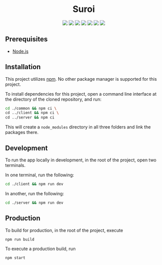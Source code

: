 <div align="center">
    <h1>Suroi</h1>
</div>

<div align="center">
    <img src="https://img.shields.io/badge/node.js%20-%23339933.svg?style=for-the-badge&logo=nodedotjs&logoColor=white" />
    <img src="https://img.shields.io/badge/typescript-%233178C6?style=for-the-badge&logo=typescript&logoColor=white" />
    <img src="https://img.shields.io/badge/html-%23E34F26?style=for-the-badge&logo=html5&logoColor=white" />
    <img src="https://img.shields.io/badge/css-%231572B6?style=for-the-badge&logo=css3" />
    <img src="https://img.shields.io/badge/sass-%23CC6699?style=for-the-badge&logo=sass&logoColor=white" />
    <img src="https://img.shields.io/badge/bootstrap-%237952B3?style=for-the-badge&logo=bootstrap&logoColor=white" />
    <img src="https://img.shields.io/badge/tailwind-%2306B6D4?style=for-the-badge&logo=tailwindcss&logoColor=white" />
</div>

## Prerequisites
 * [Node.js](https://nodejs.org)

## Installation
This project utilizes [npm](https://npmjs.com). No other package manager is supported for this project.

To install dependencies for this project, open a command line interface at the directory of the cloned repository, and run:
```sh
cd ./common && npm ci \
cd ../client && npm ci \
cd ../server && npm ci
```

This will create a `node_modules` directory in all three folders and link the packages there.

## Development
To run the app locally in development, in the root of the project, open two terminals.

In one terminal, run the following:
```sh
cd ./client && npm run dev
```

In another, run the following:
```sh
cd ./server && npm run dev
```


## Production
To build for production, in the root of the project, execute
```sh
npm run build
```

To execute a production build, run
```
npm start
```
